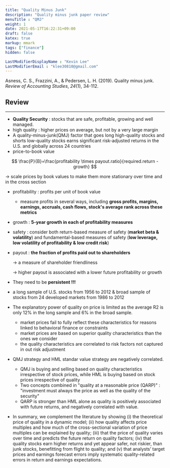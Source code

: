 ```yaml
---
title: "Quality Minus Junk"
description: "Quality minus junk paper review"
menuTitle : "QMJ"
weight: 1
date: 2021-05-17T16:22:31+09:00
draft: false
katex: true
markup: mmark
tags: ["finance"]
hidden: false

LastModifierDisplayName : "Kevin Lee"
LastModifierEmail : "klee30810@gmail.com"
---
```


Asness, C. S., Frazzini, A., & Pedersen, L. H. (2019). Quality minus junk. *Review of Accounting Studies*, *24*(1), 34-112.

## Review

---

- **Quality Security** : stocks that are safe, profitable, growing and well managed.
- high quality : higher prices on average, but not by a very large margin
- A quality-minus-junk(QMJ) factor that goes long high-quality stocks and shorts low-quality stocks earns significant risk-adjusted returns in the U.S. and globally across 24 countries
- price-to-book value

$$ \frac{P}{B}=\frac{profitability \times payout.ratio}{required.return - growth} $$

→ scale prices by book values to make them more stationary over time and in the cross section

 - profitability : profits per unit of book value

   	- measure profits in several ways, including **gross profits, margins, earnings, accruals, cash flows, stock's average rank across these metrics**

 - growth : **5-year growth in each of profitability measures**

 - safety : consider both return-based measure of safety (**market beta & volatility**) and fundamental-based measures of safety (**low leverage, low volatility of profitability & low credit risk**)

 - payout : **the fraction of profits paid out to shareholders**

   → a measure of shareholder friendliness

   → higher payout is associated with a lower future profitability or growth

- They need to be **persistent !!!**

- a long sample of U.S. stocks from 1956 to 2012 & broad sample of stocks from 24 developed markets from 1986 to 2012

- The explanatory power of quality on price is limited as the average R2 is only 12% in the long sample and 6% in the broad sample.

  - market prices fail to fully reflect these characteristics for reasons linked to behavioral finance or constraints
  - market prices are based on superior quality characteristics than the ones we consider
  - the quality characteristics are correlated to risk factors not captured in out risk adjustment

- QMJ strategy and HML standar value strategy are negatively correlated.

  - QMJ is buying and selling based on quality characteristics irrespective of stock prices, while HML is buying based on stock prices irrespective of quality
  - Two concepts combined in "quality at a reasonable price (QARP)" : "investment must always the price as well as the quality of the security"
  - QARP is stronger than HML alone as quality is positively associated with future returns, and negatively correlated with value.

- In summary, we complement the literature by showing (i) the theoretical price of quality in a dynamic model; (ii) how quality affects price multiples and how much of the cross-sectional variation of price multiples can be explained by quality; (iii) that the price of quality varies over time and predicts the future return on quality factors; (iv) that quality stocks earn higher returns and yet appear safer, not riskier, than junk stocks, benefitting from flight to quality; and (v) that analysts’ target prices and earnings forecast errors imply systematic quality-related errors in return and earnings expectations.

